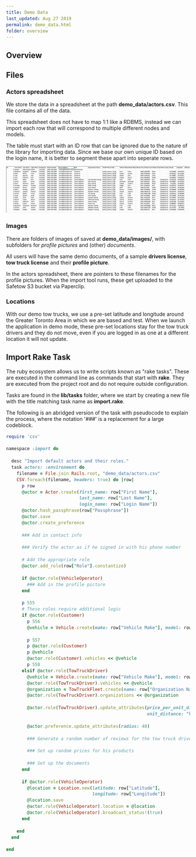 ```yaml
---
title: Demo Data
last_updated: Aug 27 2019
permalink: demo_data.html
folder: overview
---
```


## Overview


## Files

### Actors spreadsheet

We store the data in a spreadsheet at the path __demo_data/actors.csv__. This file contains all of the data.

This spreadsheet does not have to map 1:1 like a RDBMS, instead we can import each row that will correspond to multiple different nodes and models. 

The table must start with an ID row that can be ignored due to the nature of the library for importing data. Since we base our own unique ID based on the login name, it is better to segment these apart into seperate rows.

![demo data](/images/documentation_images/safetow-demo-data-preview.png)

### Images

There are folders of images of saved at __demo_data/images/__, with subfolders for _profile pictures_ and (other) _documents_.

All users will have the same demo documents, of a sample __drivers license__, __tow truck license__ and their __profile picture__.

In the actors spreadsheet, there are pointers to these filenames for the profile pictures. When the import tool runs, these get uploaded to the Safetow S3 bucket via Paperclip.

### Locations

With our demo tow trucks, we use a pre-set latitude and longitude around the Greater Toronto Area in which we are based and test. When we launch the application in demo mode, these pre-set locations stay for the tow truck drivers and they do not move, even if you are logged in as one at a different location it will not update. 

## Import Rake Task

The ruby ecosystem allows us to write scripts known as "rake tasks". These are executed in the command line as commands that start with __rake__. They are executed from the project root and do not require outside configuration.

Tasks are found in the __lib/tasks__ folder, where we start by creating a new file with the title matching task name as __import.rake__.

The following is an abridged version of the task with pseudocode to explain the process, where the notation '_###_' is a replacement for a large codeblock.

```ruby
require 'csv'

namespace :import do

  desc "Import default actors and their roles."
  task actors: :environment do
    filename = File.join Rails.root, "demo_data/actors.csv"
    CSV.foreach(filename, headers: true) do |row|
      p row
      @actor = Actor.create(first_name: row["First Name"],
                            last_name: row["Last Name"],
                            login_name: row["Login Name"])
      @actor.hash_passphrase(row["Passphrase"])
      @actor.save
      @actor.create_preference

      ### Add in contact info

      ### Verify the actor as if he signed in with his phone number

      # Add the appropriate role
      @actor.add_role(row["Role"].constantize)

      if @actor.role(VehicleOperator)
        ### Add in the profile picture
      end

      p 555
      # These roles require additional logic
      if @actor.role(Customer)
        p 556
        @vehicle = Vehicle.create(make: row["Vehicle Make"], model: row["Vehicle Model"], year: row["Vehicle Year"], color: row["Vehicle Color"], license_plate: row["Vehicle License Plate"])

        p 557
        p @actor.role(Customer)
        p @vehicle
        @actor.role(Customer).vehicles << @vehicle
        p 558
      elsif @actor.role(TowTruckDriver)
        @vehicle = Vehicle.create(make: row["Vehicle Make"], model: row["Vehicle Model"], year: row["Vehicle Year"], color: row["Vehicle Color"], license_plate: row["Vehicle License Plate"], vehicle_type: row["Vehicle Type"])
        @actor.role(TowTruckDriver).vehicles << @vehicle
        @organization = TowTruckFleet.create(name: row["Organization Name"])
        @actor.role(TowTruckDriver).organizations << @organization

        @actor.role(TowTruckDriver).update_attributes(price_per_unit_distance: 2,
                                                      unit_distance: "km")

        @actor.preference.update_attributes(radius: 40)

        ### Generate a random number of reviews for the tow truck driver

        ### Set up random prices for his products

        ### Set up the documents 
      end

      if @actor.role(VehicleOperator)
        @location = Location.new(latitude: row["Latitude"],
                                 longitude: row["Longitude"])
        @location.save
        @actor.role(VehicleOperator).location = @location
        @actor.role(VehicleOperator).broadcast_status!(true)
      end

    end
  end

end
```